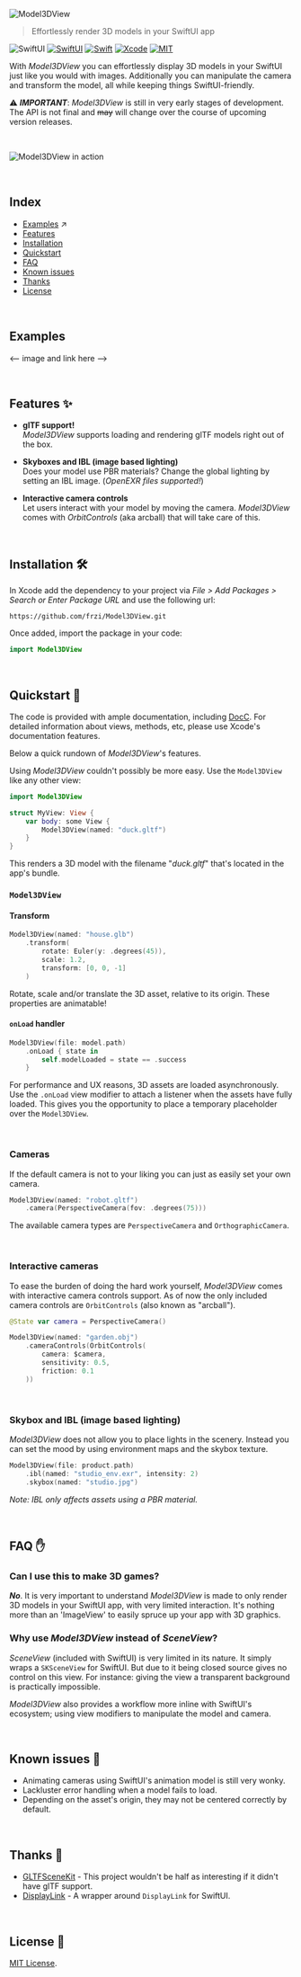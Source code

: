 ![Model3DView](./Sources/Model3DView/Model3DView.docc/Resources/header.png)

> Effortlessly render 3D models in your SwiftUI app

![SwiftUI](https://img.shields.io/github/v/release/frzi/Model3DView?style=for-the-badge)
[![SwiftUI](https://img.shields.io/badge/SwiftUI-blue.svg?style=for-the-badge&logo=swift&logoColor=black)](https://developer.apple.com/xcode/swiftui)
[![Swift](https://img.shields.io/badge/Swift-5.5-orange.svg?style=for-the-badge&logo=swift)](https://swift.org)
[![Xcode](https://img.shields.io/badge/Xcode-13-blue.svg?style=for-the-badge&logo=Xcode&logoColor=white)](https://developer.apple.com/xcode)
[![MIT](https://img.shields.io/badge/license-MIT-black.svg?style=for-the-badge)](https://opensource.org/licenses/MIT)

With *Model3DView* you can effortlessly display 3D models in your SwiftUI just like you would with images. Additionally you can manipulate the camera and transform the model, all while keeping things SwiftUI-friendly.

⚠️ ***IMPORTANT***: *Model3DView* is still in very early stages of development. The API is not final and ~~may~~ will change over the course of upcoming version releases.

<br>

![Model3DView in action](Sources/Model3DView/Model3DView.docc/Resources/header_animation.gif)

<br>

## Index
* [Examples](https://github.com/frzi/Model3DView-Examples) ↗️
* [Features](#features-)
* [Installation](#installation-)
* [Quickstart](#quickstart-)
* [FAQ](#faq-)
* [Known issues](#known-issues-)
* [Thanks](#thanks-)
* [License](#license-)

<br>

## Examples

<-- image and link here -->

<br>

## Features ✨

* **glTF support!**  
  *Model3DView* supports loading and rendering glTF models right out of the box.

* **Skyboxes and IBL (image based lighting)**  
  Does your model use PBR materials? Change the global lighting by setting an IBL image. (*OpenEXR files supported!*)

* **Interactive camera controls**  
  Let users interact with your model by moving the camera. *Model3DView* comes with *OrbitControls* (aka arcball) that will take care of this.

<br>

## Installation 🛠
In Xcode add the dependency to your project via *File > Add Packages > Search or Enter Package URL* and use the following url:
```
https://github.com/frzi/Model3DView.git
```

Once added, import the package in your code:
```swift
import Model3DView
```

<br>

## Quickstart 🚀
The code is provided with ample documentation, including [DocC](Sources/Model3DView/Model3DView.docc). For detailed information about views, methods, etc, please use Xcode's documentation features.

Below a quick rundown of *Model3DView*'s features.

Using *Model3DView* couldn't possibly be more easy. Use the `Model3DView` like any other view:
```swift
import Model3DView

struct MyView: View {
	var body: some View {
		Model3DView(named: "duck.gltf")
	}
}
```
This renders a 3D model with the filename "*duck.gltf*" that's located in the app's bundle.

### `Model3DView`

#### Transform
```swift
Model3DView(named: "house.glb")
	.transform(
		rotate: Euler(y: .degrees(45)),
		scale: 1.2,
		transform: [0, 0, -1]
	)
```
Rotate, scale and/or translate the 3D asset, relative to its origin. These properties are animatable!

#### `onLoad` handler
```swift
Model3DView(file: model.path)
	.onLoad { state in
		self.modelLoaded = state == .success
	}
```
For performance and UX reasons, 3D assets are loaded asynchronously. Use the `.onLoad` view modifier to attach a listener when the assets have fully loaded. This gives you the opportunity to place a temporary placeholder over the `Model3DView`.

<br>

### Cameras
If the default camera is not to your liking you can just as easily set your own camera.
```swift
Model3DView(named: "robot.gltf")
	.camera(PerspectiveCamera(fov: .degrees(75)))
```
The available camera types are `PerspectiveCamera` and `OrthographicCamera`.

<br>

### Interactive cameras
To ease the burden of doing the hard work yourself, *Model3DView* comes with interactive camera controls support. As of now the only included camera controls are `OrbitControls` (also known as "arcball").
```swift
@State var camera = PerspectiveCamera()

Model3DView(named: "garden.obj")
	.cameraControls(OrbitControls(
		camera: $camera,
		sensitivity: 0.5,
		friction: 0.1
	))
```

<br>

### Skybox and IBL (image based lighting)
*Model3DView* does not allow you to place lights in the scenery. Instead you can set the mood by using environment maps and the skybox texture. 
```swift
Model3DView(file: product.path)
	.ibl(named: "studio_env.exr", intensity: 2)
	.skybox(named: "studio.jpg")
```

*Note: IBL only affects assets using a PBR material.*

<br>

## FAQ ✋
### Can I use this to make 3D games?
***No***. It is very important to understand *Model3DView* is made to only render 3D models in your SwiftUI app, with very limited interaction. It's nothing more than an 'ImageView' to easily spruce up your app with 3D graphics.

### Why use *Model3DView* instead of *SceneView*?  
*SceneView* (included with SwiftUI) is very limited in its nature. It simply wraps a `SKSceneView` for SwiftUI. But due to it being closed source gives no control on this view. For instance: giving the view a transparent background is practically impossible. 

*Model3DView* also provides a workflow more inline with SwiftUI's ecosystem; using view modifiers to manipulate the model and camera.

<br>

## Known issues 💢
* Animating cameras using SwiftUI's animation model is still very wonky.
* Lackluster error handling when a model fails to load.
* Depending on the asset's origin, they may not be centered correctly by default.

<br>

## Thanks 🙇
* [GLTFSceneKit](https://github.com/magicien/GLTFSceneKit) - This project wouldn't be half as interesting if it didn't have glTF support.
* [DisplayLink](https://github.com/timdonnelly/DisplayLink) - A wrapper around `DisplayLink` for SwiftUI.

<br>

## License 📄
[MIT License](LICENSE).
